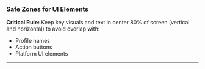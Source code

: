 ### Safe Zones for UI Elements

**Critical Rule:**
Keep key visuals and text in center 80% of screen (vertical and horizontal) to avoid overlap with:

- Profile names
- Action buttons
- Platform UI elements

---
